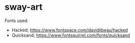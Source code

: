# sway-art

Fonts used:
- Hacked; https://www.fontspace.com/davidlibeau/hacked
- Quicksand; https://www.fontsquirrel.com/fonts/quicksand
